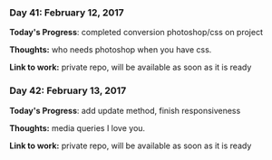 
### Day 41: February 12, 2017

**Today's Progress**: completed conversion photoshop/css on project

**Thoughts:** who needs photoshop when you have css.

**Link to work:** private repo, will be available as soon as it is ready

### Day 42: February 13, 2017

**Today's Progress**: add update method, finish responsiveness

**Thoughts:** media queries I love you.

**Link to work:** private repo, will be available as soon as it is ready
